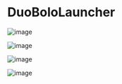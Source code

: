 # DuoBoloLauncher

![image](https://github.com/user-attachments/assets/455fe1cc-456a-42a1-a292-2d2ec1e72a10)

![image](https://github.com/user-attachments/assets/488cd332-3291-4562-912c-78b13eabd538)

![image](https://github.com/user-attachments/assets/309736f5-cc71-4948-b676-f509cf876c2e)

![image](https://github.com/user-attachments/assets/9105c2e0-4556-4fca-9e81-58091b256c19)
